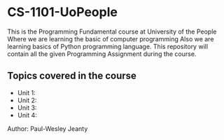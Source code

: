 # CS-1101-UoPeople

This is the Programming Fundamental course at University of the People
Where we are learning the basic of computer programming
Also we are learning basics of Python programming language.
This repository will contain all the given Programming Assignment
during the course.

## Topics covered in the course
- Unit 1:
- Unit 2:
- Unit 3:
- Unit 4:





Author: Paul-Wesley Jeanty
